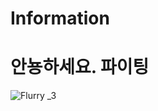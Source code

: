 # Information

# 안뇽하세요. 파이팅
![Flurry _3](https://github.com/user-attachments/assets/407ad2f7-47ed-48ef-bcf4-3f1b8ab7bad2)
